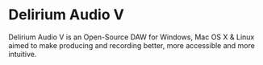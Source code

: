 # Delirium Audio V
Delirium Audio V is an Open-Source DAW for Windows, Mac OS X &amp; Linux aimed to make producing and recording better, more accessible and more intuitive.
